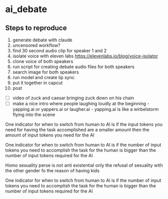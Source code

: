 # ai_debate

## Steps to reproduce 

1. generate debate with claude
2. uncensored workflow?
3. find 30 second audio clip for speaker 1 and 2 
4. isolate voice with eleven labs https://elevenlabs.io/blog/voice-isolator
5. clone voice of both speakers
6. run script for creating debate audio files for both speakers
7. search image for both speakers
8. run model and create lip sync
9. put it together in capcut
10. post 


- [ ] video of zuck and caesar bringing zuck down on his chain
- [ ] make a nice intro where people laughing loudly at the beginning - yapping.ai or yappers.ai or laugher.ai - yapping.ai is like a wirbelstorm flying into the scene

One indicator for when to switch from human to AI is if the input tokens you need for having the task accomplished are a smaller amount then the amount of input tokens you need for the AI


One indicator for when to switch from human to AI is if the number of input tokens you need to accomplish the task for the human is bigger than the number of input tokens required for the AI


Homo sexuality perse is not anti existential only the refusal of sexuality with the other gender fo the reason of having kids






One indicator for when to switch from human to AI is if the number of input tokens you need to accomplish the task for the human is bigger than the number of input tokens required for the AI